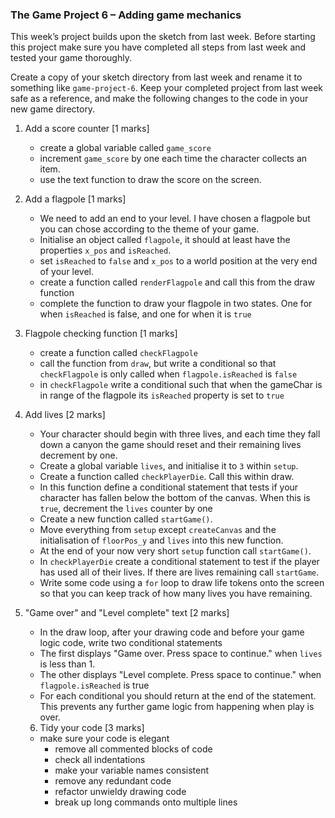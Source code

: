 ### The Game Project 6 – Adding game mechanics

This week’s project builds upon the sketch from last week. Before
starting this project make sure you have completed all steps from last
week and tested your game thoroughly.

Create a copy of your sketch directory from last week and rename it to
something like `game-project-6`. Keep your completed project from last
week safe as a reference, and make the following changes to the code
in your new game directory.


1. Add a score counter [1 marks]
	- create a global variable called `game_score`
	- increment `game_score` by one each time the character collects an item.
	- use the text function to draw the score on the screen.

2. Add a flagpole [1 marks]
	- We need to add an end to your level. I have chosen a flagpole but you can chose according to the theme of your game.
	- Initialise an object called `flagpole`, it should at least have the properties `x_pos` and `isReached`.
	- set `isReached` to `false` and `x_pos` to a world position at the very end of your level.
	- create a function called `renderFlagpole` and call this from the draw function
	- complete the function to draw your flagpole in two states. One for when `isReached` is false,
	and one for when it is `true`

3. Flagpole checking function [1 marks]
	- create a function called `checkFlagpole`
	- call the function from `draw`, but write a conditional so that `checkFlagpole` is only called when `flagpole.isReached` is `false`
	- in `checkFlagpole` write a conditional such that when the gameChar is in range of the flagpole
	its `isReached` property is set to `true`

4. Add lives [2 marks]
	- Your character should begin with three lives, and each time they fall down a canyon the game
	 should reset and their remaining lives decrement by one.
	- Create a global variable `lives`, and initialise it to `3` within `setup`.
	- Create a function called `checkPlayerDie`. Call this within draw.
	- In this function define a conditional statement that tests if your character has fallen below
	the bottom of the canvas. When this is `true`, decrement the `lives` counter by one
	- Create a new function called `startGame()`.
	- Move everything from `setup` except `createCanvas` and the initialisation of `floorPos_y` and
	`lives` into this new function.
	- At the end of your now very short `setup` function call `startGame()`.
	- In `checkPlayerDie` create a conditional statement to test if the player has
	used all of their lives. If there are lives remaining call `startGame`.
	 - Write some code using a `for` loop to draw life tokens onto the screen so that you
	can keep track of how many lives you have remaining. 

5. "Game over" and "Level complete" text [2 marks]
	- In the draw loop, after your drawing code and before your game logic
	code, write two conditional statements
	- The first displays "Game over. Press space to continue."
	when `lives` is less than 1.
	- The other displays "Level complete. Press space to continue." when
	`flagpole.isReached` is true
	- For each conditional you should return at the end of the statement. This
	prevents any further game logic from happening when play is over.


	6. Tidy your code [3 marks]
	- make sure your code is elegant
		- remove all commented blocks of code
		- check all indentations
		- make your variable names consistent
		- remove any redundant code
		- refactor unwieldy drawing code
		- break up long commands onto multiple lines
